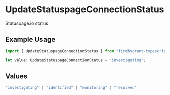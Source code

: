 # UpdateStatuspageConnectionStatus

Statuspage.io status

## Example Usage

```typescript
import { UpdateStatuspageConnectionStatus } from "firehydrant-typescript-sdk/models/components";

let value: UpdateStatuspageConnectionStatus = "investigating";
```

## Values

```typescript
"investigating" | "identified" | "monitoring" | "resolved"
```